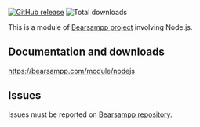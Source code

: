 [![GitHub release](https://img.shields.io/github/release/bearsampp/module-nodejs.svg?style=flat-square)](https://github.com/bearsampp/module-nodejs/releases/latest)
![Total downloads](https://img.shields.io/github/downloads/bearsampp/module-nodejs/total.svg?style=flat-square)

This is a module of [Bearsampp project](https://github.com/bearsampp/bearsampp) involving Node.js.

## Documentation and downloads

https://bearsampp.com/module/nodejs

## Issues

Issues must be reported on [Bearsampp repository](https://github.com/bearsampp/bearsampp/issues).

